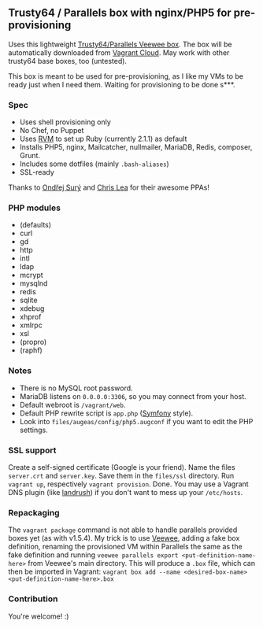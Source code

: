 ## Trusty64 / Parallels box with nginx/PHP5 for pre-provisioning

Uses this lightweight [Trusty64/Parallels Veewee box](https://github.com/fza/veewee-trusty64-parallels). The box will be automatically downloaded from [Vagrant Cloud](https://vagrantcloud.com/fza/trusty64). May work with other trusty64 base boxes, too (untested).

This box is meant to be used for pre-provisioning, as I like my VMs to be ready just when I need them. Waiting for provisioning to be done s***.

### Spec

* Uses shell provisioning only
* No Chef, no Puppet
* Uses [RVM](http://rvm.io/) to set up Ruby (currently 2.1.1) as default
* Installs PHP5, nginx, Mailcatcher, nullmailer, MariaDB, Redis, composer, Grunt.
* Includes some dotfiles (mainly `.bash-aliases`)
* SSL-ready

Thanks to [Ondřej Surý](https://launchpad.net/~ondrej) and [Chris Lea](https://launchpad.net/~chris-lea) for their awesome PPAs!

### PHP modules

* (defaults)
* curl
* gd
* http
* intl
* ldap
* mcrypt
* mysqlnd
* redis
* sqlite
* xdebug
* xhprof
* xmlrpc
* xsl
* (propro)
* (raphf)

### Notes

* There is no MySQL root password.
* MariaDB listens on `0.0.0.0:3306`, so you may connect from your host.
* Default webroot is `/vagrant/web`.
* Default PHP rewrite script is `app.php` ([Symfony](http://symfony.com/) style).
* Look into `files/augeas/config/php5.augconf` if you want to edit the PHP settings.

### SSL support

Create a self-signed certificate (Google is your friend). Name the files `server.crt` and `server.key`. Save them in the `files/ssl` directory. Run `vagrant up`, respectively `vagrant provision`. Done. You may use a Vagrant DNS plugin (like [landrush](https://github.com/phinze/landrush)) if you don't want to mess up your `/etc/hosts`.

### Repackaging

The `vagrant package` command is not able to handle parallels provided boxes yet (as with v1.5.4). My trick is to use [Veewee](https://github.com/jedi4ever/veewee), adding a fake box definition, renaming the provisioned VM within Parallels the same as the fake definition and running `veewee parallels export <put-definition-name-here>` from Veewee's main directory. This will produce a `.box` file, which can then be imported in Vagrant: `vagrant box add --name <desired-box-name> <put-definition-name-here>.box`

### Contribution

You're welcome! :)

